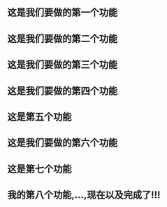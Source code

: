 ## 这是我们要做的第一个功能

## 这是我们要做的第二个功能

## 这是我们要做的第三个功能

## 这是我们要做的第四个功能

## 这是第五个功能

## 这是我们要做的第六个功能

## 这是第七个功能

## 我的第八个功能,...,现在以及完成了!!!